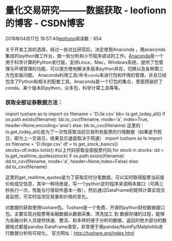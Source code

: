 
# 量化交易研究———数据获取 - leofionn的博客 - CSDN博客


2018年04月17日 16:57:40[leofionn](https://me.csdn.net/qq_36142114)阅读数：654


关于开发工具的选择，经过一些对比研究后，决定使用Anaconda ，用anaconda集成的ipython做工作台，做一些分析和小节程序调试的工作。[Anaconda](https://www.continuum.io/why-anaconda)是一个用于科学计算的Python发行版，支持Linux，Mac，Windows系统，提供了包管理与环境管理的功能，可以很方便地解决多版本python并存，切换以及各种第三方包安装问题。 Anaconda利用工具/命令`conda`来进行包和环境的管理，并且已经包含了Python和相关的配套工具。Anaconda是一个打包的集合，里面预装好了conda，某个版本的python，众多包，科学计算工具等等。

### 获取全部证券数据方法：
import tushare as ts
import os
filename = 'D:/le.csv'
bb= ts.get_today_all()
if os.path.exists(filename):
bb.to_csv(filename, mode='a', index=True, header=None,encoding='ansi')
else:
bb.to_csv(filename)
这里的：ts.get_today_all()是为了一次性获取当前交易所有股票的行情数据（如果是节假日，即为上一交易日，结果显示速度取决于网速）
import tushare as ts
import os
filename = 'D:/bige.csv'
df = ts.get_stock_basics()
stocks=df.index.tolist()
\#以上代码获取全部股票代码
for stock in stocks:
dd = ts.get_realtime_quotes(stock)
if os.path.exists(filename):
dd.to_csv(filename, mode='a', header=None,index=False)
else:
dd.to_csv(filename)

这里的get_realtime_quotes是为了获取实时分笔数据，可以实时取得股票当前报价和成交信息，其中一种场景是，写一个python定时程序来调用本接口（可两三秒执行一次，性能与行情软件基本一致），然后通过DataFrame的矩阵计算实现交易监控，可实时监测交易量和价格的变化。


对数据的获取使用tushare包。Tushare是一个免费、开源的python财经数据接口包。主要实现对股票等金融数据从数据采集、清洗加工 到 数据存储的过程，能够为金融分析人员提供快速、整洁、和多样的便于分析的数据，返回的绝大部分的数据格式都是pandas DataFrame类型，非常便于用pandas/NumPy/Matplotlib进行数据分析和可视化。
官方网址：http://tushare.org/index.html

